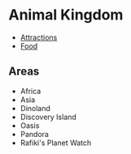 # Animal Kingdom

- [Attractions]()
- [Food]()


## Areas

- Africa
- Asia
- Dinoland
- Discovery Island
- Oasis
- Pandora
- Rafiki's Planet Watch

